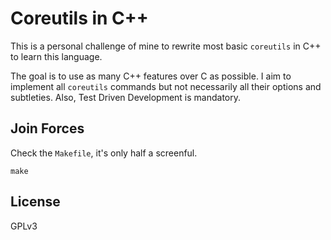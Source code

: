 # Coreutils in C++

This is a personal challenge of mine to rewrite most basic `coreutils`
in C++ to learn this language.

The goal is to use as many C++ features over C as possible.
I aim to implement all `coreutils` commands but not necessarily
all their options and subtleties. Also, Test Driven Development is
mandatory.

## Join Forces

Check the `Makefile`, it's only half a screenful.

```
make
```

## License

GPLv3
